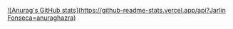 [![Anurag's GitHub stats](https://github-readme-stats.vercel.app/api?Jarlin Fonseca=anuraghazra)](https://github.com/anuraghazra/github-readme-stats)
